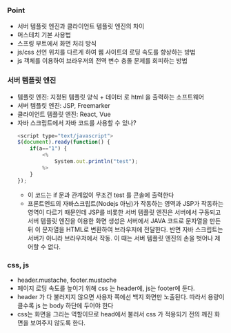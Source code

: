 ### Point
- 서버 템플릿 엔진과 클라이언트 템플릿 엔진의 차이
- 머스테치 기본 사용법
- 스프링 부트에서 화면 처리 방식
- js/css 선언 위치를 다르게 하여 웹 사이트의 로딩 속도를 향상하는 방법
- js 객체를 이용하여 브라우저의 전역 변수 충돌 문제를 회피하는 방법

### 서버 템플릿 엔진
- 템플릿 엔진: 지정된 템플릿 양식 + 데이터 로 html 을 출력하는 소프트웨어    
- 서버 템플릿 엔진: JSP, Freemarker
- 클라이언트 템플릿 엔진: React, Vue
- 자바 스크립트에서 자바 코드를 사용할 수 있나?
    ```js
    <script type="text/javascript">
    $(document).ready(function() {
        if(a=="1") {
            <%
                System.out.println("test");
            %>    
        }
    });
    ```
  - 이 코드는 if 문과 관계없이 무조건 test 를 콘솔에 출력한다
  - 프론트엔드의 자바스크립트(Nodejs 아님)가 작동하는 영역과 JSP가 작동하는 영역이 다르기 때문인데
  JSP를 비롯한 서버 템플릿 엔진은 서버에서 구동되고 서버 템플릿 엔진을 이용한 화면 생성은 서버에서 JAVA 코드로 문자열을 만든 뒤 이 문자열을 HTML로 변환하여 브라우저에 전달한다.
  반면 자바 스크립트는 서버가 아니라 브라우저에서 작동. 이 때는 서버 템플릿 엔진의 손을 벗어나 제어할 수 없다.
  

### css, js 
- header.mustache, footer.mustache
- 페이지 로딩 속도를 높이기 위해 css 는 header에, js는 footer에 둔다.
- header 가 다 불러지지 않으면 사용자 쪽에선 백지 화면만 노출된다. 따라서 용량이 클수록 js 는 body 하단에 두어야 한다
- css는 화면을 그리는 역할이므로 head에서 불러서 css 가 적용되기 전의 깨진 화면을 보여주지 않도록 한다.

